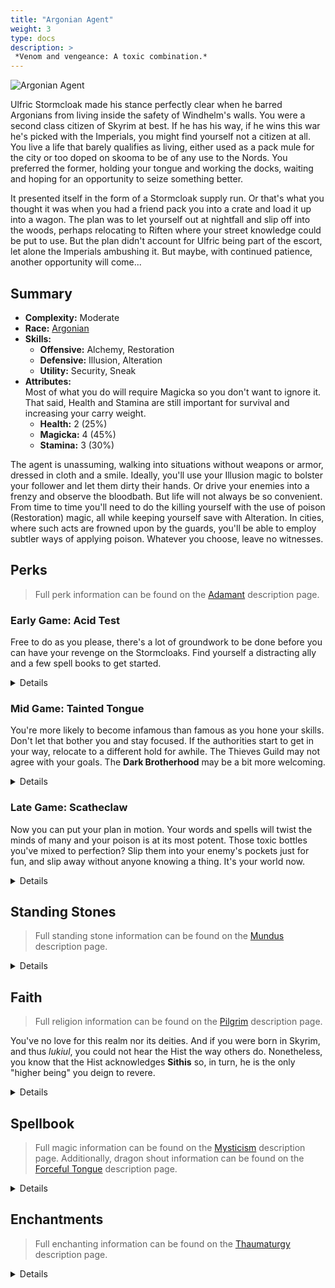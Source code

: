 ```yaml
---
title: "Argonian Agent"
weight: 3
type: docs
description: >
 *Venom and vengeance: A toxic combination.*
---
```


![Argonian Agent](/Pictures/sss/builds/argonian-agent-art.png)


Ulfric Stormcloak made his stance perfectly clear when he barred Argonians from living inside the safety of Windhelm's walls. You were a second class citizen of Skyrim at best. If he has his way, if he wins this war he's picked with the Imperials, you might find yourself not a citizen at all. You live a life that barely qualifies as living, either used as a pack mule for the city or too doped on skooma to be of any use to the Nords. You preferred the former, holding your tongue and working the docks, waiting and hoping for an opportunity to seize something better.


It presented itself in the form of a Stormcloak supply run. Or that's what you thought it was when you had a friend pack you into a crate and load it up into a wagon. The plan was to let yourself out at nightfall and slip off into the woods, perhaps relocating to Riften where your street knowledge could be put to use. But the plan didn't account for Ulfric being part of the escort, let alone the Imperials ambushing it. But maybe, with continued patience, another opportunity will come...

## Summary

* **Complexity:** Moderate
* **Race:** [Argonian](## "Major Skill: Alchemy
Minor Skills: Alteration, Illusion, Security, Restoration, Sneak
Histskin: Your Poison Resistance and Disease Resistance are increased by 50%, and your potions last 50% longer. You can also breathe underwater.")
* **Skills:**
  * **Offensive:** Alchemy, Restoration  
  * **Defensive:** Illusion, Alteration  
  * **Utility:** Security, Sneak
* **Attributes:**  
Most of what you do will require Magicka so you don't want to ignore it. That said, Health and Stamina are still important for survival and increasing your carry weight.
  * **Health:** 2 (25%)
  * **Magicka:** 4 (45%)
  * **Stamina:** 3 (30%)

The agent is unassuming, walking into situations without weapons or armor, dressed in cloth and a smile. Ideally, you'll use your Illusion magic to bolster your follower and let them dirty their hands. Or drive your enemies into a frenzy and observe the bloodbath. But life will not always be so convenient. From time to time you'll need to do the killing yourself with the use of poison (Restoration) magic, all while keeping yourself save with Alteration. In cities, where such acts are frowned upon by the guards, you'll be able to employ subtler ways of applying poison. Whatever you choose, leave no witnesses.

## Perks

> Full perk information can be found on the [Adamant](https://www.nexusmods.com/skyrimspecialedition/mods/30191) description page.

### Early Game: Acid Test

Free to do as you please, there's a lot of groundwork to be done before you can have your revenge on the Stormcloaks. Find yourself a distracting ally and a few spell books to get started.

<details>

#### Alchemy

*For now, Alchemy is simply a means of income. Make what you can and sell it to fund your other expenses.*

* **Herbalist 1 (10):** Potions and poisons you make are 25% stronger. 
* **Experimenter (20):** Eating an ingredient reveals all of its effects.

#### Alteration

*You'll be unarmored but not undefended. Keep a Flesh spell up at all times just in case.*

* **Philosopher 1 (10):** Alteration spells cost 25% less Magicka.
* **Mage Robes 1 (20):** You have 50% extra Magicka Regeneration while wearing robes.
* **Mage Armor 1 (30):** Armor spells are 50% stronger while wearing robes.

#### Illusion

*Courage will make your ally beefier, and Fury will turn your enemies against each other.*

* **Illusionist 1 (10):** Illusion spells cost 25% less Magicka.

#### Restoration

*Poison Spray is but a humble beginning on your path of decay, but it's your main way of dealing damage when needed.*

* **Healer 1 (10):** Restoration spells cost 25% less Magicka. 

#### Security

*Along with Alchemy, the goal here is far off in the distance.*

* **Collector 1 (10):** You are 25% better at lockpicking and pickpocketing. 

#### Sneak

*When all goes well, you'll want to be invisible on the battlefield. Start practicing here.*

* **Agent 1 (10):** You are 25% harder to detect while sneaking.
* **Silent Casting (20):** Your spells are silent to others.

#### Speech

*Soon, you'll be able to sell water to a well. For now, just make a few extra septims.*

* **Merchant 1 (10):** You receive 25% better prices.

</details>

### Mid Game: Tainted Tongue

You're more likely to become infamous than famous as you hone your skills. Don't let that bother you and stay focused. If the authorities start to get in your way, relocate to a different hold for awhile. The Thieves Guild may not agree with your goals. The **Dark Brotherhood** may be a bit more welcoming.

<details>

#### Alchemy

*You're close to mastering poisons, but with no weapon you still can't apply them. That will come later still.*

* **Intensity 1 (30):** Poisons last two additional hits.
* **Green Thumb 1 (40):** You gather one extra ingredient from plants.  
* **Herbalist 2 (50):** Potions and poisons you make are 50% stronger. 

#### Alteration

*Being unarmored will become the key to numerous benefits.*

* **Balance 1 (30):** Alteration spells last 50% longer.
* **Philosopher 2 (50):** Alteration spells cost 50% less Magicka.
* **Mage Robes 2 (60):** You have 100% extra Magicka Regeneration while wearing robes.

#### Illusion

*You can further tilt the scales of the battle from the sidelines.*

* **Captivating Presence 1 (20):** Your Illusion spells last 50% longer.
* **Indomitable Will 1 (40):** Your Illusion spells are 50% stronger.
* **Howl of Rage (40):** Frenzy spells increase the target’s weapon damage by 50% against everyone except the caster.
* **Illusionist 2 (50):** Illusion spells cost 50% less Magicka.
* **Master of the Mind 1 (60):** Your Illusion spells affect the undead. 

#### Restoration

*Your poison spells are becoming potent and quite hard to resist against.*

* **Affliction 1 (30):** Poison spells deal 25% more damage.
* **Healer 2 (50):** Restoration spells cost 50% less Magicka. 
* **Plague 1 (60):** When you have a Poison spell equipped, you reduce the Poison Resistance of all nearby enemies by up to 50%.

#### Security

*You'll need experience getting into people's pockets unnoticed. You will be caught from time to time. No risk, no reward.*

* **Golden Touch (20):** You find more gold when opening chests and picking pockets. 
* **Poisoner 1 (30):** Poisons you place in enemy pockets deal 50% extra damage. 
* **Sleight of Hand 1 (30):** You are 50% more likely to succeed at pickpocketing while undetected.

#### Sneak

*Attacking from the shadows becomes child's play for you.*

* **Trespasser (30):** You no longer trigger traps, and you can execute a silent roll while sneaking.
* **Shadow Casting 1 (40):** Damage-dealing spells are 50% stronger while sneaking and undetected.
* **Agent 2 (50):** You are 50% harder to detect while sneaking.

#### Speech

*You're living a life of villainy. You should be able to enjoy its fruits.*

* **Supply and Demand 1 (30):** Merchants have extra gold for bartering.
* **Black Market (40):** You can sell stolen items to any merchant.

</details>

### Late Game: Scatheclaw

Now you can put your plan in motion. Your words and spells will twist the minds of many and your poison is at its most potent. Those toxic bottles you've mixed to perfection? Slip them into your enemy's pockets just for fun, and slip away without anyone knowing a thing. It's your world now.

<details>

#### Alchemy

*Poison perfection, and more of them. Kill whoever slights you and sell the extra to fatten your wallet.*

* **Solvency 1 (60):** Poisons you mix are 25% stronger.
* **Intensity 2 (70):** Poisons last four additional hits.
* **Solvency 2 (90):** Poisons you mix are 50% stronger.
* **Chemist (100):** Create twice as many potions and poisons from the same number of ingredients.
 
#### Alteration

*Magicka is your lifeline, make sure you're never caught without it.*

* **Meditation (80):** Spells and enchantments cost 10% less while wearing robes.
* **Magicka Well (100):** Your Magicka regenerates twice as fast when you fall below half Magicka while wearing robes. 
 
#### Illusion

*Very few creatures in Skyrim will resist your influence at this point. Use it to your advantage.*

* **Captivating Presence 2 (60):** Your Illusion spells last 100% longer.
* **Cry of Terror (70):** Fear spells reduce the target’s Armor Rating by 150 and their Magic Resistance by 25%.
* **Indomitable Will 2 (80):** Your Illusion spells are 100% stronger.
* **Voice of Authority (90):** Command spells increase the target’s Armor Rating by 150 and their Magic Resistance by 25%.
* **Master of the Mind 2 (100):** Your Illusion spells affect the undead, Daedra, and Dwarven automatons. 
 
#### Restoration

*Your backup of poison spells is now at its most deadly.*

* **Affliction 2 (70):** Poison spells deal 50% more damage.
* **Scourge 1 (80):** Poison spells deal 50% extra damage to targets who fall below half Health.
* **Plague 2 (90):** When you have a Poison spell equipped, you reduce the Poison Resistance of all nearby enemies by up to 100%.
* **Scourge 2 (100):** Poison spells deal 100% extra damage to targets who fall below half Health.
 
#### Security

*Beyond the petty thievery, this will allow you to use alchemical poisons with extreme confidence.*

* **Collector 2 (50):** You are 50% better at lockpicking and pickpocketing. 
* **Poisoner 2 (60):** Poisons you place in enemy pockets deal 100% extra damage. 
* **Sleight of Hand 2 (70):** You are twice as likely to succeed at pickpocketing while undetected.
* **Misdirection (80):** Your maximum chance to succeed at pickpocketing is increased to 100%.
 
#### Sneak

*Move with conviction through the shadows and hit your targets quickly.*

* **Infiltrator (60):** You move 25% faster while sneaking. 
* **Shadow Casting 2 (70):** Damage-dealing spells are 100% stronger while sneaking and undetected.
* **Hidden Threat (80):** Once every 10 seconds, you can sneak in combat to turn invisible for 5 seconds.

</details>

## Standing Stones

> Full standing stone information can be found on the [Mundus](https://www.nexusmods.com/skyrimspecialedition/mods/33411) description page.

<details>

<img align="right" width="100" src="/Pictures/sss/builds/the-mage.webp">

#### The Mage (Guardian)

***Path of Wisdom:*** *Your Magicka is increased by 50, and your spells and enchantments cost 10% less.*

The Mage Stone is the ideal starting stone for you. Though the agent is technically a Stealth class the benefits of the Thief Stone aren't too beneficial. Feel free to carry this blessing into the mid game.

<img align="right" width="100" src="/Pictures/sss/builds/the-shadow.webp">

#### The Shadow

***Moonshadow:*** *You are 25% harder to detect while sneaking, and you deal 25% more damage with sneak attacks and spells.*

If you run into problems sneaking the Shadow Stone is your best friend. It will help you stay hidden and boost your spellpower at the same time.

<img align="right" width="100" src="/Pictures/sss/builds/the-serpent.webp">

#### The Serpent

***Serpent’s Kiss:*** *Your Poison Resistance is increased by 50%, your potions last 50% longer, and your poisons last for an additional hit.*

The Serpent Stone is hit or miss for this build, ironically. An additional hit of poison can be great if you're stabbing your victims instead of reverse pickpocketing. Otherwise this does next to nothing for you.

</details>

## Faith

> Full religion information can be found on the [Pilgrim](https://www.nexusmods.com/skyrimspecialedition/mods/54099) description page.

You've no love for this realm nor its deities. And if you were born in Skyrim, and thus *lukiul*, you could not hear the Hist the way others do. Nonetheless, you know that the Hist acknowledges **Sithis** so, in turn, he is the only "higher being" you deign to revere. 

<details>

#### Sithis

*You are 10% better at sneaking.*

The Dark Brotherhood is a natural fit for you and Sithis is a natural fit for the Dark Brotherhood. Boost to Sneak are always welcome and, since you're not getting any *Pilgrim* or *Cultist* perks, this is about as perfect as it gets.

</details>

## Spellbook

> Full magic information can be found on the [Mysticism](https://www.nexusmods.com/skyrimspecialedition/mods/27839) description page. Additionally, dragon shout information can be found on the [Forceful Tongue](https://www.nexusmods.com/skyrimspecialedition/mods/36276) description page.

<details>

<img align="right" width="100" height="100" src="/Pictures/sss/builds/skill-alteration.webp">

### Alteration

Your investment in Alteration is mainly for the Magicka benefits however there's no reason not to pick up a few useful spells along the way. Feel free to grab any number of utility spells to help level this skill during your travels.

* **Oakflesh (Novice+):** *Your Armor Rating is increased by 40 for 120 seconds.*  
  Early on you might find yourself in more scuffles than you'd like. This will give you some protection. Just don't rely on it later in the game.

* **Open Novice Lock (Novice+):** *You can open any lock of Novice difficulty for 30 seconds.*  
  You skipped the lockpicking side of Security for a reason. This is it.

* **Weakness to Poison (Expert):** *You reduce enemy Poison Resistance by 50% for 60 seconds.*  
  You mainly output Poison damage so it would be problematic if the enemy was resistant. Why take a chance when you can be sure they aren't?

<img align="right" width="100" height="100" src="/Pictures/sss/builds/skill-illusion.webp">

### Illusion

Sometimes it's impossible to sneak up on everyone in a room but if it's possible to influence one of them that might just be enough. Illusion will allow you to cause mayhem from afar, thinning the herd before you enter and clean up the rest. The rune variety of spells at Expert level are tempting but without revealing yourself it'll be hard to get enemies to walk into them.

* **Frenzy (Novice+):** *Living targets up to level 5 will attack anyone nearby for 30 seconds.*  
  If they can't see you they have no choice but to attack someone else. Likely an ally.

* **Fear (Apprentice+):** *Living targets up to level 10 flee from combat for 30 seconds.*  
  A useful spell to have in your back pocket if you have a pressing need for less attention.

* **Command (Adept+):** *Living targets up to level 15 are placed under your command for 30 seconds.*  
  This gives you more control than *Frenzy* but you'll have to do something with your new companion before their senses return.

* **Invisibility (Expert+):** *For 30 seconds, you cannot be seen or heard. Activating an object or attacking will break this spell.*  
  For when you absolutely need to vanish and reset the situation.

<img align="right" width="100" height="100" src="/Pictures/sss/builds/skill-restoration.webp">

### Restoration

You'll rarely be using this to heal someone, if ever. Your knowledge of the restorative arts exists solely to rob others of their lives. Take every Poison spell you can find as you'll never know when the right situation will present itself. Below are just the bread and butter options.

* **Poison Spray (Novice+):** *Deals 8 Poison damage per second. Poisoned targets take extra damage over time.*  
  A staple from the start, you can use this to triumph over others in open combat.

* **Poison Bolt (Apprentice+):** *Deals 3 Poison damage per second for 10 seconds.*  
  You'll have a hard time fighting dragons without this. And with it they're still challenging.

* **Poisonous Touch (Apprentice+):** *Deals 4.5 Poison damage per second for 10 seconds to enemies in melee range.*  
  If reverse pickpocket isn't possible you'll still be in range for this to be effective.

### Dragon Shouts

* **Bend Will:** *Targets up to level 30\40\50 are placed under your command for 10\20\30 seconds. \Dragons are forced to obey you.*  
A solid emergency button to hold onto to. You've used Illusion to control a spiraling situation before, this is just another means of doing so.

* **Marked for Death:** *Deals 5 damage, reduces enemy Magic Resistance by 25% and Armor Rating by 150 for 10\20\30 seconds.*  
If open combat is inevitable you'll need to get the most out of your magic. This is the only shout that will lower their resistance to your Poison spells.

* **Phantom Form:** *You become invisible and move silently for 10\20\30 seconds.*  
This shout has wonderful uptime, starting at 66% and hitting 100% at the second word. There's no reason not to abuse it for its stealth bonuses.

</details>

## Enchantments

> Full enchanting information can be found on the [Thaumaturgy](https://www.nexusmods.com/skyrimspecialedition/mods/57138) description page.

<details>

#### Weapon

* **Weakness to Poison:** *Reduces enemy Poison Resistance by 50% for 30 seconds.*
* **Poison Damage:** *Deals 4 Poison Damage per second for 10 seconds.*
* **Paralyze:** *Living targets up to level 40 have a 25% chance to be paralyzed for 10 seconds.*

 Your weapon is just a vessle for your poisons so you'll definitely want to make your stab victim more susceptible to whatever you laced it with. Extra Poison doesn't hurt (you) but it doesn't benefit from perks. Lastly, paralysis can prevent a counter attack while the Poison does its work.

#### Head

* **Fortify Illusion Cost:** *Your Illusion spells cost 25% less.*
* **Fortify Restoration Cost:** *Your Restoration spells cost 25% less.*
* **Fortify Armor Rating:** *Your Armor Rating is increased by 100.*

Choose a boost to the school of magic you use more often. Otherwise, you can shore up your physical defense on top of your Alteration spells.

#### Chest

* **Fortify Illusion Cost:** *Your Illusion spells cost 25% less.*
* **Fortify Restoration Cost:** *Your Restoration spells cost 25% less.*
* **Resist Magic:** *Your Armor Rating is increased by 100.*

This is a similar decision to head. You can make the same school of magic even cheaper, balance it out, or shore up your resistance against mages.

#### Gloves

* **Fortify Pickpocket:** *You are 25% better at pickpocketing.*
* **Fortify Lockpicking:** *You are 25% better at lockpicking.*
* **Resist [Element]:** *Your [Element] Resistance is increased by 50%.*

This seems like an obvious choice. If your chance of reverse pickpocketing is at 100% feel free to consider the other options.

#### Boots

* **Fortify Sneak:** *You are 25% better at sneaking.*
* **Muffle:** *You move silently.*
* **Fortify Carry Weight:** *Your Carry Weight is increased by 50.*

In a stealth-focused build the first two options are golden. If you feel as though you're undetectable without the enchantments, grab the last option. The extra carry weight will give you room to stock up on poisons for the adventure ahead.

#### Necklace

* **Fortify Restoration Power:** *Your Restoration spells are 25% stronger.*
* **Fortify Illusion Power:** *Your Illusion spells are 25% stronger.*
* **Resist Magic:** *Your Magic Resistance is increased by 25%.*

You don't get too many chances to boost your damage output in this build so take it. Boosting Illusion instead will allow you to tackle tougher areas earlier by raising the level cap on your spells.

#### Ring

* **Fortify Restoration Power:** *Your Restoration spells are 25% stronger.*
* **Fortify Pickpocket:** *You are 25% better at pickpocketing.*
* **Fortify Sneak:** *You are 25% better at sneaking.*

Unfortunately for you, the ring slot is capable of fortifying all of your key skills. If it's a tough decision on which one you go with, think about the method with which you kill the most enemies.

</details>